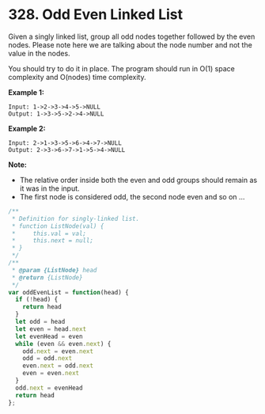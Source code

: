 # 328. Odd Even Linked List
Given a singly linked list, group all odd nodes together followed by the even nodes. Please note here we are talking about the node number and not the value in the nodes.

You should try to do it in place. The program should run in O(1) space complexity and O(nodes) time complexity.

**Example 1:**
```
Input: 1->2->3->4->5->NULL
Output: 1->3->5->2->4->NULL
```
**Example 2:**
```
Input: 2->1->3->5->6->4->7->NULL
Output: 2->3->6->7->1->5->4->NULL
```
**Note:**

- The relative order inside both the even and odd groups should remain as it was in the input.
- The first node is considered odd, the second node even and so on ...

```javascript
/**
 * Definition for singly-linked list.
 * function ListNode(val) {
 *     this.val = val;
 *     this.next = null;
 * }
 */
/**
 * @param {ListNode} head
 * @return {ListNode}
 */
var oddEvenList = function(head) {
  if (!head) {
    return head
  }
  let odd = head
  let even = head.next
  let evenHead = even
  while (even && even.next) {
    odd.next = even.next
    odd = odd.next
    even.next = odd.next
    even = even.next
  }
  odd.next = evenHead
  return head
};
```
